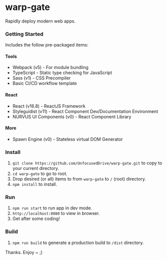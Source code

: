 # warp-gate
Rapidly deploy modern web apps.

### Getting Started
Includes the follow pre-packaged items:

#### Tools
- Webpack (v5) - For module bundling
- TypeScript - Static type checking for JavaScript
- Sass (v1) - CSS Precompiler
- Basic CI/CD workflow template

#### React
- React (v16.8) - ReactJS Framework
- Styleguidist (v11) - React Component Dev/Documentation Environment
- NURVUS UI Components (v0) - React Component Library

#### More
- Spawn Engine (v0) - Stateless virtual DOM Generator

### Install
1. `git clone https://github.com/UnfocusedDrive/warp-gate.git` to copy to your current directory.
2. `cd warp-gate` to go to root.
3. Drop desired (or all) items to from `warp-gate` to `/` (root) directory.
4. `npm install` to install.

### Run
1. `npm run start` to run app in dev mode.
2. `http://localhost:8080` to view in browser.
3. Get after some coding!

### Build
1. `npm run build` to generate a production build to `/dist` directory.

Thanks. Enjoy ~ ;)
